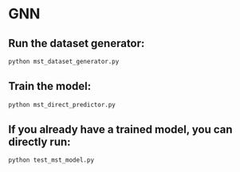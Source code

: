 # GNN

## Run the dataset generator:
```bash
python mst_dataset_generator.py
```

## Train the model:
```bash
python mst_direct_predictor.py
```

## If you already have a trained model, you can directly run:
```bash
python test_mst_model.py
```
